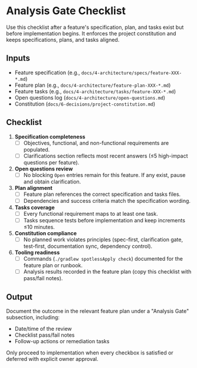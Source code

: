 # Analysis Gate Checklist

Use this checklist after a feature's specification, plan, and tasks exist but before implementation begins. It enforces the project constitution and keeps specifications, plans, and tasks aligned.

## Inputs
- Feature specification (e.g., `docs/4-architecture/specs/feature-XXX-*.md`)
- Feature plan (e.g., `docs/4-architecture/feature-plan-XXX-*.md`)
- Feature tasks (e.g., `docs/4-architecture/tasks/feature-XXX-*.md`)
- Open questions log (`docs/4-architecture/open-questions.md`)
- Constitution (`docs/6-decisions/project-constitution.md`)

## Checklist
1. **Specification completeness**
   - [ ] Objectives, functional, and non-functional requirements are populated.
   - [ ] Clarifications section reflects most recent answers (≤5 high-impact questions per feature).
2. **Open questions review**
   - [ ] No blocking `Open` entries remain for this feature. If any exist, pause and obtain clarification.
3. **Plan alignment**
   - [ ] Feature plan references the correct specification and tasks files.
   - [ ] Dependencies and success criteria match the specification wording.
4. **Tasks coverage**
   - [ ] Every functional requirement maps to at least one task.
   - [ ] Tasks sequence tests before implementation and keep increments ≤10 minutes.
5. **Constitution compliance**
   - [ ] No planned work violates principles (spec-first, clarification gate, test-first, documentation sync, dependency control).
6. **Tooling readiness**
   - [ ] Commands (`./gradlew spotlessApply check`) documented for the feature plan or runbook.
   - [ ] Analysis results recorded in the feature plan (copy this checklist with pass/fail notes).

## Output
Document the outcome in the relevant feature plan under a "Analysis Gate" subsection, including:
- Date/time of the review
- Checklist pass/fail notes
- Follow-up actions or remediation tasks

Only proceed to implementation when every checkbox is satisfied or deferred with explicit owner approval.
